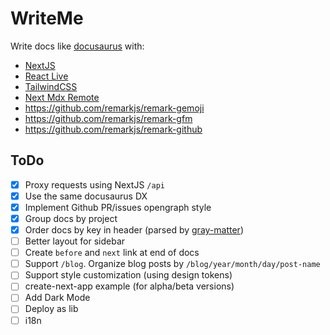 # WriteMe

Write docs like [docusaurus](https://docusaurus.io/) with:

- [NextJS](https://nextjs.org/)
- [React Live](https://github.com/FormidableLabs/react-live)
- [TailwindCSS](https://tailwindcss.com/)
- [Next Mdx Remote](https://github.com/hashicorp/next-mdx-remote)
- https://github.com/remarkjs/remark-gemoji
- https://github.com/remarkjs/remark-gfm
- https://github.com/remarkjs/remark-github

## ToDo

- [x] Proxy requests using NextJS `/api`
- [x] Use the same docusaurus DX
- [x] Implement Github PR/issues opengraph style
- [x] Group docs by project
- [x] Order docs by key in header (parsed by [gray-matter](https://github.com/jonschlinkert/gray-matter))
- [ ] Better layout for sidebar
- [ ] Create `before` and `next` link at end of docs
- [ ] Support `/blog`. Organize blog posts by `/blog/year/month/day/post-name`
- [ ] Support style customization (using design tokens)
- [ ] create-next-app example (for alpha/beta versions)
- [ ] Add Dark Mode
- [ ] Deploy as lib
- [ ] i18n
